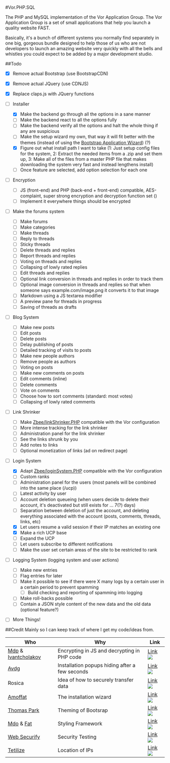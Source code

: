 #Vor.PHP.SQL

The PHP and MySQL implementation of the Vor Application Group.
The Vor Application Group is a set of small applications that help you launch a quality website FAST.

Basically, it's a bunch of different systems you normally find separately in one big, gorgeous bundle designed to help those of us who are not developers to launch an amazing website very quickly with all the bells and whistles you could expect to be added by a major development studio.

##Todo
- [X] Remove actual Bootstrap (use BootstrapCDN)
- [X] Remove actual JQuery (use CDNJS)
- [X] Replace claps.js with JQuery functions
- [ ] Installer
  - [X] Make the backend go through all the options in a sane manner
  - [ ] Make the backend react to all the options fully
  - [ ] Make the backend verify all the options and halt the whole thing if any are suspicious
  - [ ] Make the setup wizard my own, that way it will fit better with the themes (instead of using the [Bootstrap Application Wizard](https://github.com/amoffat/bootstrap-application-wizard)) (?)
  - [X] Figure out what install path I want to take (1: Just setup config files for the system, 2: Extract the needed items from a .zip and set them up, 3: Make all of the files from a master PHP file that makes downloading the system very fast and instead lengthens install)
  - [ ] Once feature are selected, add option selection for each one
- [ ] Encryption
  - [ ] JS (front-end) and PHP (back-end + front-end) compatible, AES-complaint, super strong encryption and decryption function set ()
  - [ ] Implement it everywhere things should be encrypted
- [ ] Make the forums system
  - [ ] Make forums
  - [ ] Make categories
  - [ ] Make threads
  - [ ] Reply to threads
  - [ ] Sticky threads
  - [ ] Delete threads and replies
  - [ ] Report threads and replies
  - [ ] Voting on threads and replies
  - [ ] Collapsing of lowly rated replies
  - [ ] Edit threads and replies
  - [ ] Optional link conversion in threads and replies in order to track them
  - [ ] Optional image conversion in threads and replies so that when someone says example.com/image.png it converts it to that image
  - [ ] Markdown using a JS textarea modifier
  - [ ] A preview pane for threads in progress
  - [ ] Saving of threads as drafts
- [ ] Blog System
  - [ ] Make new posts
  - [ ] Edit posts
  - [ ] Delete posts
  - [ ] Delay publishing of posts
  - [ ] Detailed tracking of visits to posts
  - [ ] Make new people authors
  - [ ] Remove people as authors
  - [ ] Voting on posts
  - [ ] Make new comments on posts
  - [ ] Edit comments (inline)
  - [ ] Delete comments
  - [ ] Vote on comments
  - [ ] Choose how to sort comments (standard: most votes)
  - [ ] Collapsing of lowly rated comments
- [ ] Link Shrinker
  - [ ] Make [Zbee/linkShrinker.PHP](https://github.com/Zbee/linkShrinker.PHP) compatible with the Vor configuration
  - [ ] More intense tracking for the link shrinker
  - [ ] Administration panel for the link shrinker
  - [ ] See the links shrunk by you
  - [ ] Add notes to links
  - [ ] Optional monetization of links (ad on redirect page)
- [ ] Login System
  - [X] Adapt [Zbee/loginSystem.PHP](https://github.com/Zbee/loginSystem.PHP) compatible with the Vor configuration
  - [ ] Custom ranks
  - [ ] Administration panel for the users (most panels will be combined into the same place (/ucp))
  - [ ] Latest activity by user
  - [ ] Account deletion queueing (when users decide to delete their account, it's deactivated but still exists for ... 7(?) days)
  - [ ] Separation between deletion of just the account, and deleting everything associated with the account (posts, comments, threads, links, etc)
  - [X] Let users resume a valid session if their IP matches an existing one
  - [X] Make a rich UCP base
  - [ ] Expand the UCP
  - [ ] Let users subscribe to different notifications
  - [ ] Make the user set certain areas of the site to be restricted to rank
- [ ] Logging System (logging system and user actions)
  - [ ] Make new entries
  - [ ] Flag entries for later
  - [ ] Make it possible to see if there were X many logs by a certain user in a certain period to prevent spamming
    - [ ] Build checking and reporting of spamming into logging
  - [ ] Make roll-backs possible
  - [ ] Contain a JSON style content of the new data and the old data (optional feature?)
- [ ] More Things!


##Credit
Mainly so I can keep track of where I get my code/ideas from.

Who | Why | Link
------------ | ------------ | -------------
[Mdp](https://github.com/mdp) & [Ivantcholakov](https://github.com/Ivantcholakov) | Encrypting in JS and decrypting in PHP code | [Link ![](http://i.stack.imgur.com/2x4yG.png)](http://iridadesign.com/starter-public-edition-4/www/playground/gibberish-aes)
[Avdg](https://github.com/avdg) | Installation popups hiding after a few seconds | [Link ![](http://i.stack.imgur.com/2x4yG.png)](https://gist.github.com/avdg/2210109)
Rosica | Idea of how to securely transfer data | [Link ![](http://i.stack.imgur.com/2x4yG.png)](http://cryptojs.altervista.org/js-php)
[Amoffat](https://github.com/amoffat) | The installation wizard | [Link ![](http://i.stack.imgur.com/2x4yG.png)](https://github.com/amoffat/bootstrap-application-wizard/)
[Thomas Park](http://thomaspark.me/) | Theming of Bootsrap | [Link ![](http://i.stack.imgur.com/2x4yG.png)](http://bootswatch.com/)
[Mdo](https://github.com/mdo) & [Fat](https://github.com/fat) | Styling Framework | [Link ![](http://i.stack.imgur.com/2x4yG.png)](http://getbootstrap.com)
[Web Securify](https://suite.websecurify.com/) | Security Testing | [Link ![](http://i.stack.imgur.com/2x4yG.png)](https://suite.websecurify.com/market/foundation)
[Tetilize](http://www.telize.com/) | Location of IPs | [Link ![](http://i.stack.imgur.com/2x4yG.png)](http://www.telize.com/)